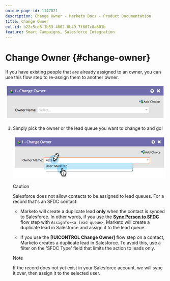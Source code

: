 ```yaml
---
unique-page-id: 1147021
description: Change Owner - Marketo Docs - Product Documentation
title: Change Owner
exl-id: b22c5cd8-1b53-4802-8b49-7f607c8a601b
feature: Smart Campaigns, Salesforce Integration
---
```

# Change Owner {#change-owner}

If you have existing people that are already assigned to an owner, you can use this flow step to re-assign them to another owner.

![](assets/change-owner-1.png)

1. Simply pick the owner or the lead queue you want to change to and go!

   ![](assets/change-owner-2.png)

   >[!CAUTION]
   >
   >Salesforce does not allow contacts to be assigned to lead queues. For a record that's an SFDC contact:
   >
   >* Marketo will create a duplicate lead **only** when the contact is synced to Salesforce. In other words, if you use the **[Sync Person to SFDC](/help/marketo/product-docs/core-marketo-concepts/smart-campaigns/salesforce-flow-actions/sync-person-to-sfdc.md)** flow step with `AssignTo=<a lead queue>`, Marketo will create a duplicate lead in Salesforce and assign it to the lead queue.
   >
   >* If you use the **[!UICONTROL Change Owner]** flow step on a contact, Marketo creates a duplicate lead in Salesforce. To avoid this, use a filter on the 'SFDC Type' field that limits the action to leads only.

   >[!NOTE]
   >
   >If the record does not yet exist in your Salesforce account, we will sync it over, then assign it to the selected user.
